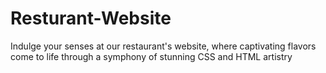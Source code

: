 # Resturant-Website
Indulge your senses at our restaurant's website, where captivating flavors come to life through a symphony of stunning CSS and HTML artistry
